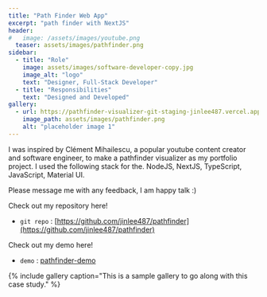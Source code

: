 ```yaml
---
title: "Path Finder Web App"
excerpt: "path finder with NextJS"
header:
#   image: /assets/images/youtube.png
  teaser: assets/images/pathfinder.png
sidebar:
  - title: "Role"
    image: assets/images/software-developer-copy.jpg
    image_alt: "logo"
    text: "Designer, Full-Stack Developer"
  - title: "Responsibilities"
    text: "Designed and Developed"
gallery:
  - url: https://pathfinder-visualizer-git-staging-jinlee487.vercel.app/
    image_path: assets/images/pathfinder.png
    alt: "placeholder image 1"
---
```


I was inspired by Clément Mihailescu, a popular youtube content creator and software engineer, to make a pathfinder visualizer as my portfolio project. I used the following stack for the. NodeJS, NextJS, TypeScript, JavaScript, Material UI. 

Please message me with any feedback, I am happy talk :)

Check out my repository here!
- `git repo` : [https://github.com/jinlee487/pathfinder](https://github.com/jinlee487/pathfinder)

Check out my demo here!
- `demo` : [pathfinder-demo](https://pathfinder-visualizer-git-staging-jinlee487.vercel.app/)

{% include gallery caption="This is a sample gallery to go along with this case study." %}
